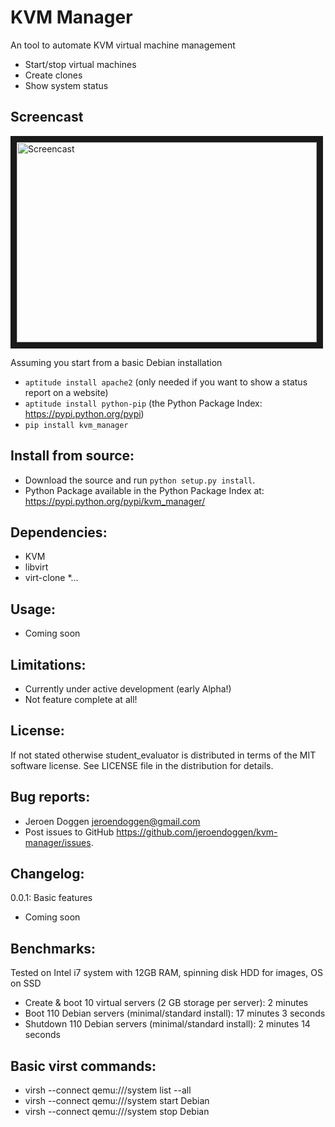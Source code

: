 # KVM Manager
An tool to automate KVM virtual machine management
 * Start/stop virtual machines
 * Create clones
 * Show system status

## Screencast
 <a href="http://www.youtube.com/watch?feature=player_embedded&v=d6rVMrti_zo
" target="_blank"><img src="http://img.youtube.com/vi/d6rVMrti_zo/0.jpg" 
alt="Screencast" width="480" height="320" border="10" /></a>


Assuming you start from a basic Debian installation
 * ``aptitude install apache2`` (only needed if you want to show a status report on a website)
 * ``aptitude install python-pip`` (the Python Package Index: https://pypi.python.org/pypi)
 * ``pip install kvm_manager``

## Install from source:
 * Download the source and run ``python setup.py install``.
 * Python Package available in the Python Package Index at: https://pypi.python.org/pypi/kvm_manager/

## Dependencies:
 * KVM
 * libvirt
 * virt-clone
 *...

 
## Usage:
 * Coming soon

## Limitations:
 * Currently under active development (early Alpha!)
 * Not feature complete at all!

## License:
If not stated otherwise student_evaluator is distributed in terms of the MIT software license.
See LICENSE file in the distribution for details.

## Bug reports:
 * Jeroen Doggen <jeroendoggen@gmail.com>
 * Post issues to GitHub https://github.com/jeroendoggen/kvm-manager/issues.

## Changelog:
0.0.1: Basic features
 * Coming soon
 
## Benchmarks:
Tested on Intel i7 system with 12GB RAM, spinning disk HDD for images, OS on SSD
 * Create & boot 10 virtual servers (2 GB storage per server): 2 minutes
 * Boot 110 Debian servers (minimal/standard install): 17 minutes 3 seconds
 * Shutdown 110 Debian servers (minimal/standard install): 2 minutes 14 seconds

## Basic virst commands:
 * virsh --connect qemu:///system list --all
 * virsh --connect qemu:///system start Debian
 * virsh --connect qemu:///system stop Debian
